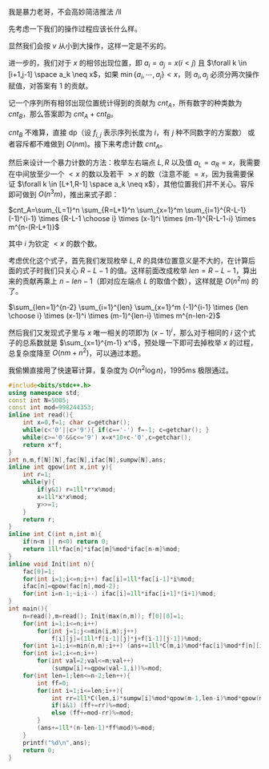 我是暴力老哥，不会高妙简洁推法 /ll

先考虑一下我们的操作过程应该长什么样。

显然我们会按 $v$ 从小到大操作，这样一定是不劣的。

进一步的，我们对于 $x$ 的相邻出现位置，即 $a_i=a_j=x(i<j)$ 且 $\forall k \in [i+1,j-1] \space a_k \neq x$，如果 $\min\{a_i,\cdots,a_j\}<x$，则 $a_i,a_j$ 必须分两次操作赋值，对答案有 $1$ 的贡献。

记一个序列所有相邻出现位置统计得到的贡献为 $cnt_A$，所有数字的种类数为 $cnt_B$，那么答案即为 $cnt_A+cnt_B$。

$cnt_B$ 不难算，直接 dp（设 $f_{i,j}$ 表示序列长度为 $i$，有 $j$ 种不同数字的方案数） 或者容斥都不难做到 $O(nm)$。接下来考虑计数 $cnt_A$。

然后来设计一个暴力计数的方法：枚举左右端点 $L,R$ 以及值 $a_L=a_R=x$，我需要在中间放至少一个 $<x$ 的数以及若干 $>x$ 的数（注意不能 $=x$，因为我需要保证 $\forall k \in [L+1,R-1] \space a_k \neq x$），其他位置我们并不关心。容斥即可做到 $O(n^3m)$，推出来式子即：

$cnt_A=\sum_{L=1}^n \sum_{R=L+1}^n \sum_{x=1}^m \sum_{i=1}^{R-L-1} (-1)^{i-1} \times {R-L-1 \choose i} \times (x-1)^i \times (m-1)^{R-L-1-i} \times m^{n-(R-L+1)}$

其中 $i$ 为钦定 $<x$ 的数个数。

考虑优化这个式子，首先我们发现枚举 $L,R$ 的具体位置意义是不大的，在计算后面的式子时我们只关心 $R-L-1$ 的值。这样前面改成枚举 $len=R-L-1$，算出来的贡献再乘上 $n-len-1$（即对应左端点 $L$ 的取值个数），这样就是 $O(n^2m)$ 的了。

$\sum_{len=1}^{n-2} \sum_{i=1}^{len} \sum_{x=1}^m (-1)^{i-1} \times {len \choose i} \times (x-1)^i \times (m-1)^{len-i} \times m^{n-len-2}$

然后我们又发现式子里与 $x$ 唯一相关的项即为 $(x-1)^i$，那么对于相同的 $i$ 这个式子的总系数就是 $\sum_{x=1}^{m-1} x^i$，预处理一下即可去掉枚举 $x$ 的过程，总复杂度降至 $O(nm+n^2)$，可以通过本题。

我偷懒直接用了快速幂计算，复杂度为 $O(n^2 \log n)$，1995ms 极限通过。

```cpp
#include<bits/stdc++.h>
using namespace std;
const int N=5005;
const int mod=998244353;
inline int read(){
	int x=0,f=1; char c=getchar();
	while(c<'0'||c>'9'){ if(c=='-') f=-1; c=getchar(); }
	while(c>='0'&&c<='9') x=x*10+c-'0',c=getchar();
	return x*f;
}
int n,m,f[N][N],fac[N],ifac[N],sumpw[N],ans;
inline int qpow(int x,int y){
	int r=1;
	while(y){
		if(y&1) r=1ll*r*x%mod;
		x=1ll*x*x%mod;
		y>>=1;
	}
	return r;
}
inline int C(int n,int m){
	if(n<m || n<0) return 0;
	return 1ll*fac[n]*ifac[m]%mod*ifac[n-m]%mod;
}
inline void Init(int n){
	fac[0]=1;
	for(int i=1;i<=n;i++) fac[i]=1ll*fac[i-1]*i%mod;
	ifac[n]=qpow(fac[n],mod-2);
	for(int i=n-1;~i;i--) ifac[i]=1ll*ifac[i+1]*(i+1)%mod;
}
int main(){
	n=read(),m=read(); Init(max(n,m)); f[0][0]=1;
	for(int i=1;i<=n;i++)
		for(int j=1;j<=min(i,m);j++)
			f[i][j]=(1ll*f[i-1][j]*j+f[i-1][j-1])%mod;
	for(int i=1;i<=min(n,m);i++) (ans+=1ll*C(m,i)%mod*fac[i]%mod*f[n][i]%mod*i%mod)%=mod;
	for(int i=1;i<=n;i++)
		for(int val=2;val<=m;val++)
			(sumpw[i]+=qpow(val-1,i))%=mod;
	for(int len=1;len<=n-2;len++){
		int ff=0;
		for(int i=1;i<=len;i++){
			int rr=1ll*C(len,i)*sumpw[i]%mod*qpow(m-1,len-i)%mod*qpow(m,n-2-len)%mod;
			if(i&1) (ff+=rr)%=mod;
			else (ff+=mod-rr)%=mod;
		}
		(ans+=1ll*(n-len-1)*ff%mod)%=mod;
	}
	printf("%d\n",ans);
	return 0;
}
```